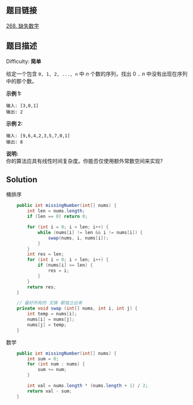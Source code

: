 ## 题目链接

[268\. 缺失数字](https://leetcode-cn.com/problems/missing-number/)

## 题目描述

Difficulty: **简单**


给定一个包含 `0, 1, 2, ..., n` 中 _n_ 个数的序列，找出 0 .. _n_ 中没有出现在序列中的那个数。

**示例 1:**

```
输入: [3,0,1]
输出: 2
```

**示例 2:**

```
输入: [9,6,4,2,3,5,7,0,1]
输出: 8
```

**说明:**  
你的算法应具有线性时间复杂度。你能否仅使用额外常数空间来实现?


## Solution

桶排序

```java
    public int missingNumber(int[] nums) {
        int len = nums.length;
        if (len == 0) return 0;

        for (int i = 0; i < len; i++) {
            while (nums[i] != len && i != nums[i]) {
                swap(nums, i, nums[i]);
            }
        }
        int res = len;
        for (int i = 0; i < len; i++) {
            if (nums[i] == len) {
                res = i;
            }
        }
        return res;
    }

    // 最好所有的 交换 都独立出来
    private void swap (int[] nums, int i, int j) {
        int temp = nums[i];
        nums[i] = nums[j];
        nums[j] = temp;
    }
```

数学

```java
    public int missingNumber(int[] nums) {
        int sum = 0;
        for (int num : nums) {
            sum += num;
        }

        int val = nums.length * (nums.length + 1) / 2;
        return val - sum;
    }
```